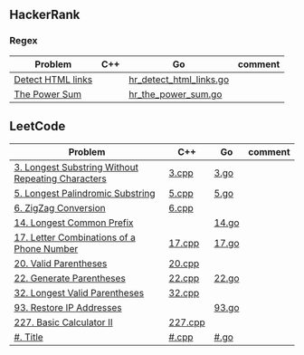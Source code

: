## HackerRank

### Regex
Problem|C++|Go|comment
---|---|---|---
[Detect HTML links](https://www.hackerrank.com/challenges/detect-html-links/problem)||[hr_detect_html_links.go](./HackerRank/hr_detect_html_links.go)
[The Power Sum](https://www.hackerrank.com/challenges/the-power-sum/problem)||[hr_the_power_sum.go](./HackerRank/hr_the_power_sum.go)|

## LeetCode
Problem|C++|Go|comment
---|---|---|---
[3. Longest Substring Without Repeating Characters](https://leetcode.com/problems/longest-substring-without-repeating-characters/description/)|[3.cpp](./leetcode/cpp/3.cpp)|[3.go](./leetcode/golang/3.go)|
[5. Longest Palindromic Substring]()|[5.cpp](./leetcode/cpp/5.cpp)|[5.go](./leetcode/golang/5.go)|
[6. ZigZag Conversion](https://leetcode.com/problems/zigzag-conversion/description/)|[6.cpp](./leetcode/cpp/6.cpp)||
[14. Longest Common Prefix](https://leetcode.com/problems/longest-common-prefix/)||[14.go](./leetcode/golang/14.go)
[17. Letter Combinations of a Phone Number](https://leetcode.com/problems/letter-combinations-of-a-phone-number/description/)|[17.cpp](./leetcode/cpp/17.cpp)|[17.go](./leetcode/golang/17.go)||
[20. Valid Parentheses](https://leetcode.com/problems/valid-parentheses/description/)|[20.cpp](./leetcode/cpp/20.cpp)||
[22. Generate Parentheses](https://leetcode.com/problems/generate-parentheses/description/)|[22.cpp](./leetcode/cpp/22.cpp)|[22.go](./leetcode/golang/22.go)
[32. Longest Valid Parentheses](https://leetcode.com/problems/longest-valid-parentheses/description/)|[32.cpp](./leetcode/cpp/32.cpp)||
[93. Restore IP Addresses](https://leetcode.com/problems/restore-ip-addresses/description/)||[93.go](./leetcode/golang/93.go)|
[227. Basic Calculator II](https://leetcode.com/problems/basic-calculator-ii/description/)|[227.cpp](./leetcode/cpp/227.cpp)|
[#. Title]()|[#.cpp](./leetcode/cpp/#.cpp)|[#.go](./leetcode/golang/#.go)||